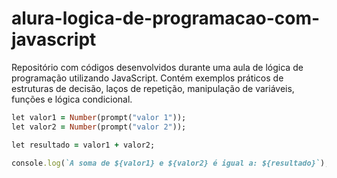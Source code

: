# alura-logica-de-programacao-com-javascript
Repositório com códigos desenvolvidos durante uma aula de lógica de programação utilizando JavaScript. Contém exemplos práticos de estruturas de decisão, laços de repetição, manipulação de variáveis, funções e lógica condicional.

```ruby
let valor1 = Number(prompt("valor 1"));
let valor2 = Number(prompt("valor 2"));

let resultado = valor1 + valor2;

console.log(`A soma de ${valor1} e ${valor2} é igual a: ${resultado}`);
```
